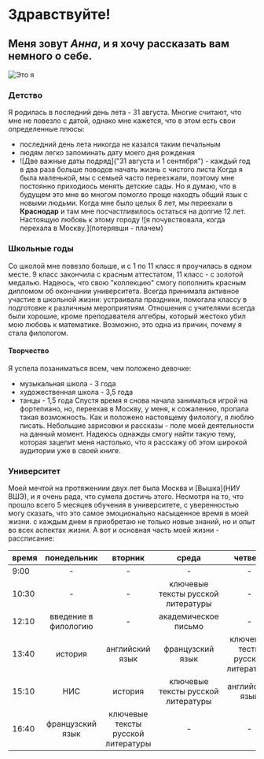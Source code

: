 # Здравствуйте!
## Меня зовут _Анна_, и я хочу рассказать вам немного о себе. 
![Это я](https://pp.userapi.com/c841333/v841333647/61fdb/f_6bX_PKyo8.jpg)
### Детство 
Я родилась в последний день лета - 31 августа. Многие считают, что мне не повезло с датой, однако мне кажется, что в этом есть свои определенные плюсы:
+ последний день лета никогда не казался таким печальным
+ людям легко запоминать дату моего дня рождения 
+ ![Две важные даты подряд]("31 августа и 1 сентября") - каждый год в два раза больше поводов начать жизнь с чистого листа 
Когда я была маленькой, мы с семьей часто переезжали, поэтому мне постоянно приходиось менять детские сады. Но я думаю, что в будущем это мне во многом помогло проще находть общий язык с новыми людьми. 
Когда мне было целых 6 лет, мы переехали в **Краснодар** и там мне посчастливилось остаться на долгие 12 лет. Настоящую любовь к этому городу ![я почувствовала, когда перехала в Москву.](потерявши - плачем)
### Школьные годы
Со школой мне повезло больше, и с 1 по 11 класс я проучилась в одном месте. 9 класс закончила с красным аттестатом, 11 класс - с золотой медалью. Надеюсь, что свою "коллекцию" смогу пополнить красным дипломом об окончании университета. 
Всегда принимала активное участие в школьной жизни: устраивала праздники, помогала классу в подготовке к различным мероприятиям. 
Отношения с учителями всегда были хорошие, кроме преподавателя алгебры, который жестоко убил мою любовь к математике. Возможно, это одна из причин, почему я стала филологом. 
#### Творчество 
Я успела позаниматься всем, чем положено девочке: 
+ музыкальная школа - 3 года
+ художественная школа - 3,5 года
+ танцы - 1,5 года 
Спустя время я снова начала заниматься игрой на фортепиано, но, переехав в Москву, у меня, к сожалению, пропала такая возможность.
Как и положено настоящему филологу, я люблю писать. Небольшие зарисовки и рассказы - поле моей деятельности на данный момент. Надеюсь однажды смогу найти такую тему, которая зацепит меня настолько, что я расскажу об этом широкой аудитории уже в своей книге. 
### Университет
Моей мечтой на протяжениии двух лет была Москва и [Вышка](НИУ ВШЭ), и я очень рада, что сумела достичь этого. Несмотря на то, что прошло всего 5 месяцев обучения в университете, с уверенностью могу сказать, что это самое эмоционально насыщенное время в моей жизни. с каждым днем я приобретаю не только новые знаний, но и опыт во всех аспектах жизни. 
А вот и основная часть моей жизни - рассписание:

время|понедельник|вторник|среда|четверг|пятница
---|:---:|:---:|:---:|:---:|---:
9:00|-|-|-|-|-
10:30|-|-|ключевые тексты русской литературы|-|цифровая грамотность
12:10|введение в филологию|-|академическое письмо|-|введение в филологию
13:40|история|английский язык|французский язык|ключевые тесты русской литературы|цифровая грамотность
15:10|НИС|история|ключевые тексты русской литературы|английский язык|-
16:40|французский язык|ключевые тексты русской литературы|-|-|французский язык

